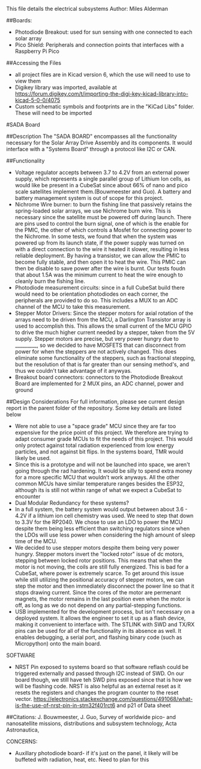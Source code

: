 This file details the electrical subsystems
Author: Miles Alderman

##Boards:
- Photodiode Breakout: used for sun sensing with one connected to each solar array
- Pico Shield: Peripherals and connection points that interfaces with a Raspberry Pi Pico

##Accessing the Files
- all project files are in Kicad version 6, which the use will need to use to view them
- Digikey library was imported, available at https://forum.digikey.com/t/importing-the-digi-key-kicad-library-into-kicad-5-0-0/4075
- Custom schematic symbols and footprints are in the "KiCad Libs" folder. These will need to be imported


#SADA Board

##Description
The "SADA BOARD" encompasses all the functionality necessary for the Solar Array Drive Assembly and its components. It would interface with a "Systems Board" through a protocol like I2C or CAN.

##Functionality
- Voltage regulator accepts between 3.7 to 4.2V from an external power supply, which represents a single parallel group of Lithium Ion cells, as would like be present in a CubeSat since about 66% of nano and pico scale satellites implement them.(Bouwmeester and Guo). A battery and battery management system is out of scope for this project.
- Nichrome Wire burner: to burn the fishing line that passively retains the spring-loaded solar arrays, we use Nichrome burn wire. This is necessary since the satellite must be powered off during launch. There are pins used to control the burn signal, one of which is the enable for the PMIC, the other of which controls a Mosfet for connecting power to the Nichrome. In some tests, we found that when the system was powered up from its launch state, if the power supply was turned on with a direct connection to the wire it heated it slower, resulting in less reliable deployment. By having a transistor, we can allow the PMIC to become fully stable, and then open it to heat the wire. This PMIC can then be disable to save power after the wire is burnt. Our tests foudn that about 1.5A was the minimum current to heat the wire enough to cleanly burn the fishing line.
- Photodiode measurement circuits: since in a full CubeSat build there would need to be orientation photodiodes on each corner, the peripherals are provided to do so. This includes a MUX to an ADC channel of the MCU to take this measurement.
- Stepper Motor Drivers: Since the stepper motors for axial rotation of the arrays need to be driven from the MCU, a Darlington Transistor array is used to accomplish this. This allows the small current of the MCU GPIO to drive the much higher current needed by a stepper, taken from the 5V supply. Stepper motors are precise, but very power hungry due to _________, so we decided to have MOSFETS that can disconnect from power for when the steppers are not actively changed. This does eliminate some functionality of the steppers, such as fractional stepping, but the resolution of that is far greater than our sensing method's, and thus we couldn't take advantage of it anywyas.
- Breakout board connectors: connectors to the Photodiode Breakout Board are implemented for 2 MUX pins, an ADC channel, power and ground


##Design Considerations 
For full information, please see current design report in the parent folder of the repository. Some key details are listed below
- Were not able to use a "space grade" MCU since they are far too expensive for the price point of this project. We therefore are trying to adapt consumer grade MCUs to fit the needs of this project. This would only protect against total radiation experienced from low energy particles, and not against bit flips. In the systems board, TMR would likely be used. 
- Since this is a prototype and will not be launched into space, we aren't going through the rad hardening. It would be silly to spend extra money for a more specific MCU that wouldn’t work anyways. All the other common MCUs have similar temperature ranges besides the ESP32, although its is still not within range of what we expect a CubeSat to encounter
- Dual Modular Redundancy for these systems?
- In a full system, the battery system would output between about 3.6 - 4.2V if a lithium ion cell chemistry was used. We need to step that down to 3.3V for the RP2040. We chose to use an LDO to power the MCU despite them being less efficient than switching regulators since when the LDOs will use less power when considering the high amount of sleep time of the MCU.
- We decided to use stepper motors despite them being very power hungry. Stepper motors invert  the "locked rotor" issue of dc motors, stepping between locked rotor positions. This means that when the motor is not moving, the coils are still fully energized. This is bad for a CubeSat, where power is extremely scarce. To get around this issue while still utilizing the positional accuracy of stepper motors, we can step the motor and then immediately disconnect the power line so that it stops drawing current. Since the cores of the motor are permenant magnets, the motor remains in the last position even when the motor is off, as long as we do not depend on any partial-stepping functions. 
- USB implemented for the development process, but isn't necessary on a deployed system. It allows the engineer to set it up as a flash device, making it convenient to interface with. The STLINK with SWD and TX/RX pins can be used for all of the functionality in its absence as well. It enables debugging, a serial port, and flashing binary code (such as Micropython) onto the main board.

SOFTWARE
- NRST Pin exposed to systems board so that software reflash could be triggered externally and passed through I2C instead of SWD. On our board though, we still have teh SWD pins exposed since that is how we will be flashing code. NRST is also helpful as an external reset as it resets the registers and changes the program counter to the reset vector. https://electronics.stackexchange.com/questions/491068/what-is-the-use-of-nrst-pin-in-stm32f401rct6 and p21 of Data sheet


##Citations:
J. Bouwmeester, J. Guo, Survey of worldwide pico- and nanosatellite missions, distributions and subsystem technology, Acta Astronautica,


CONCERNS:
- Auxillary photodiode board- if it's just on the panel, it likely will be buffeted with radiation, heat, etc. Need to plan for this